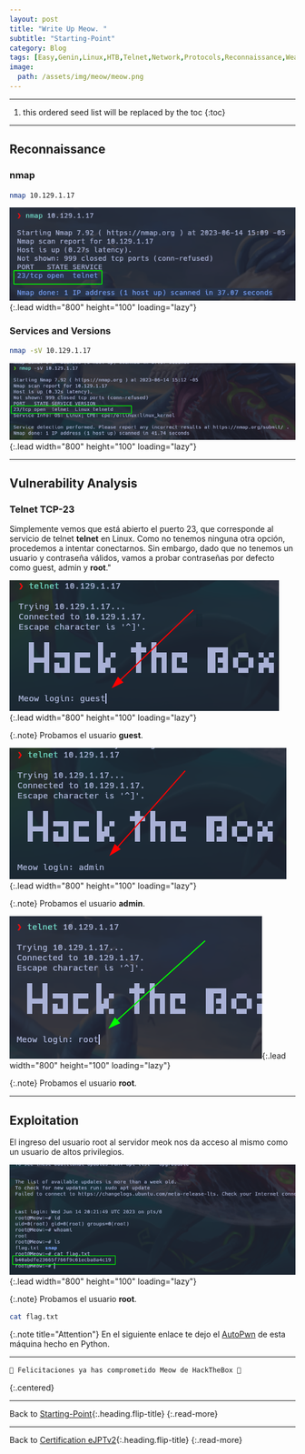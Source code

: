 ```yaml
---
layout: post
title: "Write Up Meow. "
subtitle: "Starting-Point"
category: Blog
tags: [Easy,Genin,Linux,HTB,Telnet,Network,Protocols,Reconnaissance,Weak-Credentials,Default-Credentials,Misconfiguration,eJPTv2]  
image:
  path: /assets/img/meow/meow.png
---
```


***
<!--more-->

1. this ordered seed list will be replaced by the toc
{:toc}

***

## Reconnaissance

### nmap


```bash
nmap 10.129.1.17
```

![list](/assets/img/meow/nmap.png){:.lead width="800" height="100" loading="lazy"}


### Services and Versions

```bash
nmap -sV 10.129.1.17
```

![list](/assets/img/meow/nmap_version.png){:.lead width="800" height="100" loading="lazy"}

***

## Vulnerability Analysis

### Telnet TCP-23

Simplemente vemos que está abierto el puerto 23, que corresponde al servicio de telnet **telnet** en Linux. Como no tenemos ninguna otra opción, procedemos a intentar conectarnos. Sin embargo, dado que no tenemos un usuario y contraseña válidos, vamos a probar contraseñas por defecto como guest, admin y **root**."

![list](/assets/img/meow/guest1.png){:.lead width="800" height="100" loading="lazy"}


{:.note}
Probamos el usuario **guest**.


![list](/assets/img/meow/admin1.png){:.lead width="800" height="100" loading="lazy"}


{:.note}
Probamos el usuario **admin**.


![list](/assets/img/meow/root.png){:.lead width="800" height="100" loading="lazy"}


{:.note}
Probamos el usuario **root**.


***

## Exploitation

El ingreso del usuario root al servidor meok nos da acceso al mismo como un usuario de altos privilegios.

![list](/assets/img/meow/flag.png){:.lead width="800" height="100" loading="lazy"}


{:.note}
Probamos el usuario **root**.


```bash
cat flag.txt
```


{:.note title="Attention"}
En el siguiente enlace te dejo el [AutoPwn](https://github.com/4xLoff/Python-Scripting/blob/main/meowPwn.py) de esta máquina hecho en Python.


***

```bash
🎉 Felicitaciones ya has comprometido Meow de HackTheBox 🎉
```
{:.centered}

***

Back to [Starting-Point](2023-02-02-Starting-Point.md){:.heading.flip-title}
{:.read-more}

***
Back to [Certification eJPTv2](2023-07-03-Road-to-eJPTv2.md){:.heading.flip-title}
{:.read-more}

